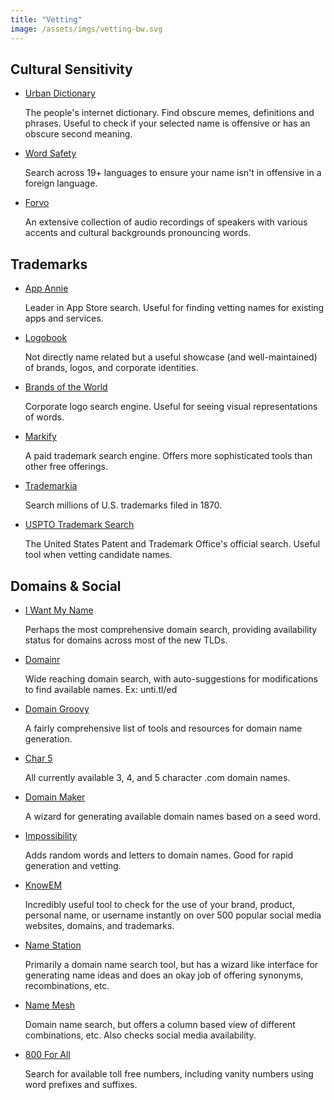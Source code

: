 ```yaml
---
title: "Vetting"
image: /assets/imgs/vetting-bw.svg
---
```


Cultural Sensitivity
--------------------

- [Urban Dictionary](http://www.urbandictionary.com/)

  The people's internet dictionary. Find obscure memes, definitions and phrases. Useful to check if your selected name is offensive or has an obscure second meaning.

- [Word Safety](http://wordsafety.com/)

  Search across 19+ languages to ensure your name isn't in offensive in a foreign language.
  
- [Forvo](https://forvo.com/)

  An extensive collection of audio recordings of speakers with various accents and cultural backgrounds pronouncing words.

Trademarks
----------

- [App Annie](https://www.appannie.com)

  Leader in App Store search. Useful for finding vetting names for existing apps and services.

- [Logobook](http://www.logobook.com/)

  Not directly name related but a useful showcase (and well-maintained) of brands, logos, and corporate identities.

- [Brands of the World](https://www.brandsoftheworld.com/)

  Corporate logo search engine. Useful for seeing visual representations of words.

- [Markify](http://www.markify.com/)

  A paid trademark search engine. Offers more sophisticated tools than other free offerings.

- [Trademarkia](http://www.trademarkia.com/)

  Search millions of U.S. trademarks filed in 1870.

- [USPTO Trademark Search](http://tmsearch.uspto.gov/bin/gate.exe?f=tess&state=4802:5z1ttd.1.1)

  The United States Patent and Trademark Office's official search. Useful tool when vetting candidate names.

Domains & Social
----------------

- [I Want My Name](https://iwantmyname.com/)

  Perhaps the most comprehensive domain search, providing availability
  status for domains across most of the new TLDs.

- [Domainr](https://domainr.com/)

  Wide reaching domain search, with auto-suggestions for modifications
  to find available names. Ex: unti.tl/ed

- [Domain Groovy](http://domaingroovy.com/)

  A fairly comprehensive list of tools and resources for domain name generation.

- [Char 5](http://www.char5.com/)

  All currently available 3, 4, and 5 character .com domain names.

- [Domain Maker](http://www.bustaname.com/word_maker)

  A wizard for generating available domain names based on a seed word.

- [Impossibility](http://impossibility.org/)

  Adds random words and letters to domain names. Good for rapid
  generation and vetting.

- [KnowEM](http://knowem.com/checkusernames.php?u=svpply)
  
  Incredibly useful tool to check for the use of your brand, product,
  personal name, or username instantly on over 500 popular social
  media websites, domains, and trademarks.

- [Name Station](http://www.namestation.com/)

  Primarily a domain name search tool, but has a wizard like interface
  for generating name ideas and does an okay job of offering synonyms,
  recombinations, etc.

- [Name Mesh](http://www.namemesh.com/)

  Domain name search, but offers a column based view of different
  combinations, etc. Also checks social media availability.
  
- [800 For All](https://www.800forall.com/SearchForNumbers.aspx)

  Search for available toll free numbers, including vanity numbers
  using word prefixes and suffixes.

